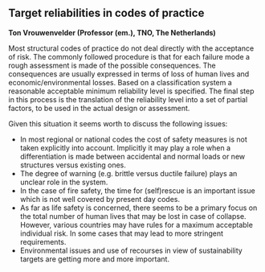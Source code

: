 ## Target reliabilities in codes of practice

**Ton Vrouwenvelder (Professor (em.), TNO, The Netherlands)**

 
Most structural codes of practice do not deal directly with the acceptance of risk. The commonly followed procedure is that for each  failure mode a rough assessment is made of the possible consequences. The consequences are usually expressed in terms of loss of human lives and economic/environmental losses. Based on a classification system a reasonable acceptable minimum reliability level is specified. The final step in this process is the translation of the reliability level into a set of partial factors, to be used in the actual design or assessment.

Given this situation it seems worth to discuss the following issues:

* In most regional or national codes the  cost of safety measures is not taken explicitly into account. Implicitly it may play a role when a differentiation is made between accidental and normal loads or new structures versus existing ones.
* The degree of warning (e.g. brittle versus ductile failure) plays an unclear role in the system.
* In the case of fire safety, the time for (self)rescue is an important issue which is not well covered by present day codes.
* As far as life safety is concerned, there seems to be a primary focus on the total number of human lives that may be lost in case of collapse. However, various countries may have rules for a maximum acceptable individual risk. In some cases that may lead to more stringent requirements.
* Environmental issues and use of recourses in view of sustainability targets are getting more and more important.